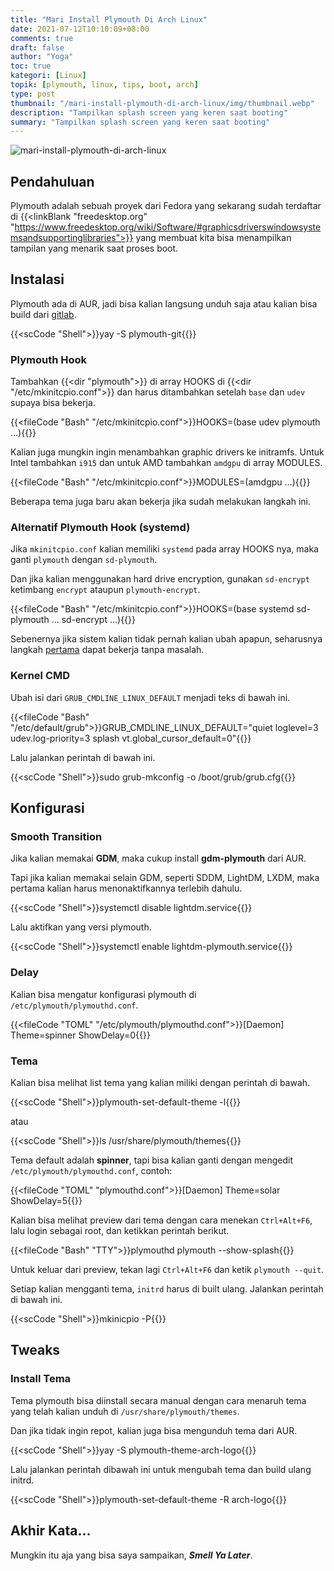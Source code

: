 ```yaml
---
title: "Mari Install Plymouth Di Arch Linux"
date: 2021-07-12T10:10:09+08:00
comments: true
draft: false
author: "Yoga"
toc: true
kategori: [Linux]
topik: [plymouth, linux, tips, boot, arch]
type: post
thumbnail: "/mari-install-plymouth-di-arch-linux/img/thumbnail.webp"
description: "Tampilkan splash screen yang keren saat booting"
summary: "Tampilkan splash screen yang keren saat booting"
---
```


![mari-install-plymouth-di-arch-linux](/mari-install-plymouth-di-arch-linux/img/thumbnail.webp)

## Pendahuluan

Plymouth adalah sebuah proyek dari Fedora yang sekarang sudah terdaftar di {{<linkBlank "freedesktop.org" "https://www.freedesktop.org/wiki/Software/#graphicsdriverswindowsystemsandsupportinglibraries">}} yang membuat kita bisa menampilkan tampilan yang menarik saat proses boot.

## Instalasi

Plymouth ada di AUR, jadi bisa kalian langsung unduh saja atau kalian bisa build dari [gitlab](https://gitlab.freedesktop.org/plymouth/plymouth).

{{<scCode "Shell">}}yay -S plymouth-git{{</scCode>}}

### Plymouth Hook

Tambahkan {{<dir "plymouth">}} di array HOOKS di {{<dir "/etc/mkinitcpio.conf">}} dan harus ditambahkan setelah `base` dan `udev`
supaya bisa bekerja.

{{<fileCode "Bash" "/etc/mkinitcpio.conf">}}HOOKS=(base udev plymouth ...){{</fileCode>}}

Kalian juga mungkin ingin menambahkan graphic drivers ke initramfs. Untuk Intel tambahkan `i915` dan untuk AMD tambahkan `amdgpu` di array MODULES.

{{<fileCode "Bash" "/etc/mkinitcpio.conf">}}MODULES=(amdgpu ...){{</fileCode>}}

Beberapa tema juga baru akan bekerja jika sudah melakukan langkah ini.

### Alternatif Plymouth Hook (systemd)

Jika `mkinitcpio.conf` kalian memiliki `systemd` pada array HOOKS nya, maka ganti `plymouth` dengan `sd-plymouth`. 

Dan jika kalian menggunakan hard drive encryption, gunakan `sd-encrypt` ketimbang `encrypt` ataupun `plymouth-encrypt`.

{{<fileCode "Bash" "/etc/mkinitcpio.conf">}}HOOKS=(base systemd sd-plymouth ... sd-encrypt ...){{</fileCode>}}

Sebenernya jika sistem kalian tidak pernah kalian ubah apapun, seharusnya langkah [pertama](#plymouth-hook) dapat bekerja tanpa masalah.

### Kernel CMD

Ubah isi dari `GRUB_CMDLINE_LINUX_DEFAULT` menjadi teks di bawah ini.

{{<fileCode "Bash" "/etc/default/grub">}}GRUB_CMDLINE_LINUX_DEFAULT="quiet loglevel=3 udev.log-priority=3 splash vt.global_cursor_default=0"{{</fileCode>}}

Lalu jalankan perintah di bawah ini.

{{<scCode "Shell">}}sudo grub-mkconfig -o /boot/grub/grub.cfg{{</scCode>}}

## Konfigurasi

### Smooth Transition

Jika kalian memakai **GDM**, maka cukup install **gdm-plymouth** dari AUR.

Tapi jika kalian memakai selain GDM, seperti SDDM, LightDM, LXDM, maka pertama kalian harus menonaktifkannya terlebih dahulu.

{{<scCode "Shell">}}systemctl disable lightdm.service{{</scCode>}}

Lalu aktifkan yang versi plymouth.

{{<scCode "Shell">}}systemctl enable lightdm-plymouth.service{{</scCode>}}

### Delay

Kalian bisa mengatur konfigurasi plymouth di `/etc/plymouth/plymouthd.conf`.

{{<fileCode "TOML" "/etc/plymouth/plymouthd.conf">}}[Daemon]
Theme=spinner
ShowDelay=0{{</fileCode>}}

### Tema

Kalian bisa melihat list tema yang kalian miliki dengan perintah di bawah.

{{<scCode "Shell">}}plymouth-set-default-theme -l{{</scCode>}}

atau

{{<scCode "Shell">}}ls /usr/share/plymouth/themes{{</scCode>}}

Tema default adalah **spinner**, tapi bisa kalian ganti dengan mengedit `/etc/plymouth/plymouthd.conf`, contoh:

{{<fileCode "TOML" "plymouthd.conf">}}[Daemon]
Theme=solar
ShowDelay=5{{</fileCode>}}

Kalian bisa melihat preview dari tema dengan cara menekan `Ctrl+Alt+F6`, lalu login sebagai root, dan ketikkan perintah berikut.

{{<fileCode "Bash" "TTY">}}plymouthd
plymouth --show-splash{{</fileCode>}}

Untuk keluar dari preview, tekan lagi `Ctrl+Alt+F6` dan ketik `plymouth --quit`.

Setiap kalian mengganti tema, `initrd` harus di built ulang. Jalankan perintah di bawah ini.

{{<scCode "Shell">}}mkinicpio -P{{</scCode>}}

## Tweaks

### Install Tema

Tema plymouth bisa diinstall secara manual dengan cara menaruh tema yang telah kalian unduh di `/usr/share/plymouth/themes`.

Dan jika tidak ingin repot, kalian juga bisa mengunduh tema dari AUR.

{{<scCode "Shell">}}yay -S plymouth-theme-arch-logo{{</scCode>}}

Lalu jalankan perintah dibawah ini untuk mengubah tema dan build ulang initrd.

{{<scCode "Shell">}}plymouth-set-default-theme -R arch-logo{{</scCode>}}

## Akhir Kata...

Mungkin itu aja yang bisa saya sampaikan, _**Smell Ya Later**_.